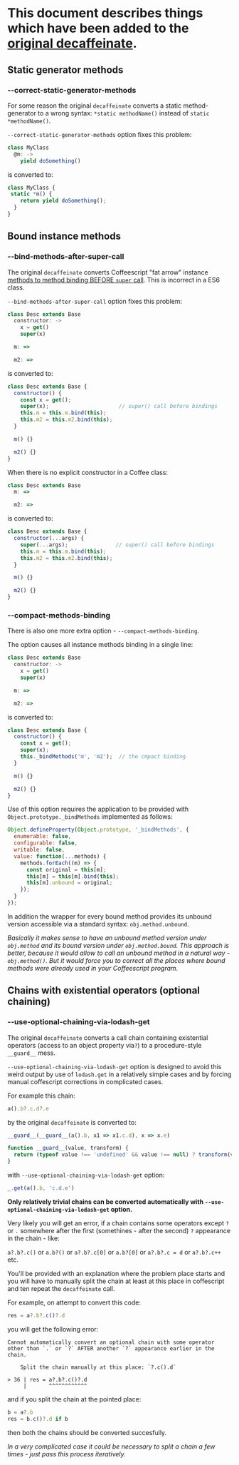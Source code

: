 # This document describes things which have been added to the [original decaffeinate](https://github.com/decaffeinate/decaffeinate).


## Static generator methods

### --correct-static-generator-methods

For some reason the original `decaffeinate` converts a static method-generator to a wrong syntax: `*static methodName()` instead of `static *methodName()`.

`--correct-static-generator-methods` option fixes this problem:

```javascript
class MyClass
  @m: ->
    yield doSomething()
```
is converted to:
```javascript
class MyClass {
 static *m() {
    return yield doSomething();
  }
}
```


## Bound instance methods

### --bind-methods-after-super-call

The original `decaffeinate` converts Coffeescript "fat arrow" instance [methods to method binding BEFORE `super` call](https://github.com/decaffeinate/decaffeinate/blob/master/docs/suggestions.md#javascript-after-decaffeinate). This is incorrect in a ES6 class.

`--bind-methods-after-super-call` option fixes this problem:

```javascript
class Desc extends Base
  constructor: ->
    x = get()
    super(x)

  m: =>

  m2: =>
```
is converted to:
```javascript
class Desc extends Base {
  constructor() {
    const x = get();
    super(x);                      // super() call before bindings
    this.m = this.m.bind(this);
    this.m2 = this.m2.bind(this);
  }

  m() {}

  m2() {}
}
```

When there is no explicit constructor in a Coffee class:

```javascript
class Desc extends Base
  m: =>

  m2: =>
```
is converted to:
```javascript
class Desc extends Base {
  constructor(...args) {
    super(...args);               // super() call before bindings
    this.m = this.m.bind(this);
    this.m2 = this.m2.bind(this);
  }

  m() {}

  m2() {}
}
```

### --compact-methods-binding

There is also one more extra option - `--compact-methods-binding`.

The option causes all instance methods binding in a single line:

```javascript
class Desc extends Base
  constructor: ->
    x = get()
    super(x)

  m: =>

  m2: =>
```
is converted to:
```javascript
class Desc extends Base {
  constructor() {
    const x = get();
    super(x);
    this._bindMethods('m', 'm2');  // the cmpact binding
  }

  m() {}

  m2() {}
}
```

Use of this option requires the application to be provided with `Object.prototype._bindMethods` implemented as follows:
```javascript
Object.defineProperty(Object.prototype, '_bindMethods', {
  enumerable: false,
  configurable: false,
  writable: false,
  value: function(...methods) {
    methods.forEach((m) => {
      const original = this[m];
      this[m] = this[m].bind(this);
      this[m].unbound = original;
    });
  }
});
```

In addition the wrapper for every bound method provides its unbound version accessible via a standard syntax: `obj.method.unbound`.

_Basically it makes sense to have an unbound method version under `obj.method` and its bound version under `obj.method.bound`. This approach is better, because it would allow to call an unbound method in a natural way - `obj.method()`. But it would force you to correct all the places where bound methods were already used in your Coffeescript program._


## Chains with existential operators (optional chaining)

### --use-optional-chaining-via-lodash-get

The original `decaffeinate` converts a call chain containing existential operators (access to an object property via`?`) to a procedure-style `__guard__` mess.

`--use-optional-chaining-via-lodash-get` option is designed to avoid this weird output by use of `lodash.get` in a relatively simple cases and by forcing manual coffescript corrections in complicated cases.

For example this chain:
```javascript
a().b?.c.d?.e
```

by the original `decaffeinate` is converted to:
```javascript
__guard__(__guard__(a().b, x1 => x1.c.d), x => x.e)

function __guard__(value, transform) {
  return (typeof value !== 'undefined' && value !== null) ? transform(value) : undefined;
}
```

with `--use-optional-chaining-via-lodash-get` option:
```javascript
_.get(a().b, 'c.d.e')
```

**Only relatively trivial chains can be converted automatically with `--use-optional-chaining-via-lodash-get` option.**

Very likely you will get an error, if a chain contains some operators except `?` or `.` somewhere after the first (somethines - after the second) `?` appearance in the chain - like:

`a?.b?.c()` or `a.b?()` or `a?.b?.c[0]` or `a.b?[0]` or `a?.b?.c = d` or `a?.b?.c++` etc. 

You'll be provided with an explanation where the problem place starts and you will have to manually split the chain at least at this place in coffescript and ten repeat the `decaffeinate` call.

For example, on attempt to convert this code:
```javascript
res = a?.b?.c()?.d
```

you will get the following error:
```
Cannot automatically convert an optional chain with some operator other than `.` or `?` AFTER another `?` appearance earlier in the chain.

	Split the chain manually at this place:	`?.c().d`

> 36 | res = a?.b?.c()?.d
     |       ^^^^^^^^^^^^
```

and if you split the chain at the pointed place:
```javascript
b = a?.b
res = b.c()?.d if b
```

then both the chains should be converted succesfully.

_In a very complicated case it could be necessary to split a chain a few times  - just pass this process iteratively._
